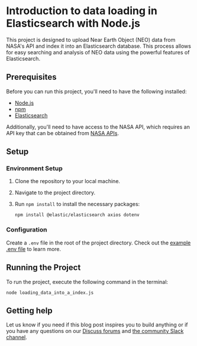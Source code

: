 # Introduction to data loading in Elasticsearch with Node.js

This project is designed to upload Near Earth Object (NEO) data from NASA's API and index it into an Elasticsearch database. This process allows for easy searching and analysis of NEO data using the powerful features of Elasticsearch.

## Prerequisites

Before you can run this project, you'll need to have the following installed:

- [Node.js](https://nodejs.org/en)
- [npm](https://www.npmjs.com)
- [Elasticsearch](https://www.elastic.co/guide/en/elasticsearch/reference/current/getting-started.html)

Additionally, you'll need to have access to the NASA API, which requires an API key that can be obtained from [NASA APIs](https://api.nasa.gov).

## Setup

### Environment Setup

1. Clone the repository to your local machine.
2. Navigate to the project directory.
3. Run `npm install` to install the necessary packages:

    ```
    npm install @elastic/elasticsearch axios dotenv
    ```

### Configuration

Create a `.env` file in the root of the project directory. Check out the [example .env file](.env_example) to learn more.

## Running the Project

To run the project, execute the following command in the terminal:

```
node loading_data_into_a_index.js
```

## Getting help

Let us know if you need if this blog post inspires you to build anything or if you have any questions on our [Discuss forums](https://discuss.elastic.co/) and [the community Slack channel](https://communityinviter.com/apps/elasticstack/elastic-community).
